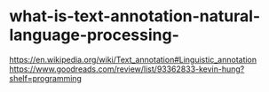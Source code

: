 # what-is-text-annotation-natural-language-processing-
https://en.wikipedia.org/wiki/Text_annotation#Linguistic_annotation https://www.goodreads.com/review/list/93362833-kevin-hung?shelf=programming
